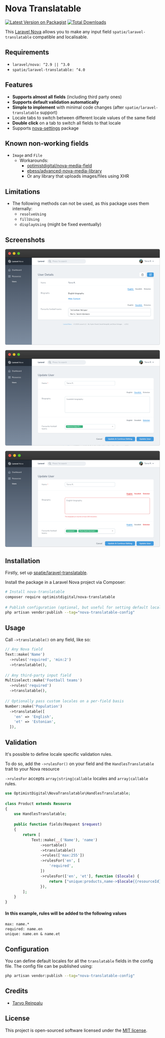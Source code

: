 # Nova Translatable

[![Latest Version on Packagist](https://img.shields.io/packagist/v/optimistdigital/nova-translatable.svg?style=flat-square)](https://packagist.org/packages/optimistdigital/nova-translatable)
[![Total Downloads](https://img.shields.io/packagist/dt/optimistdigital/nova-translatable.svg?style=flat-square)](https://packagist.org/packages/optimistdigital/nova-translatable)

This [Laravel Nova](https://nova.laravel.com) allows you to make any input field `spatie/laravel-translatable` compatible and localisable.

## Requirements

- `laravel/nova: ^2.9 || ^3.0`
- `spatie/laravel-translatable: ^4.0`

## Features

- **Supports almost all fields** (including third party ones)
- **Supports default validation automatically**
- **Simple to implement** with minimal code changes (after `spatie/laravel-translatable` support)
- Locale tabs to switch between different locale values of the same field
- **Double click** on a tab to switch all fields to that locale
- Supports [nova-settings](https://github.com/optimistdigital/nova-settings) package

## Known non-working fields

- `Image` and `File`
  - Workarounds:
    - [optimistdigital/nova-media-field](https://github.com/optimistdigital/nova-media-field)
    - [ebess/advanced-nova-media-library](https://github.com/ebess/advanced-nova-media-library)
    - Or any library that uploads images/files using XHR

## Limitations

- The following methods can not be used, as this package uses them internally:
  - `resolveUsing`
  - `fillUsing`
  - `displayUsing` (might be fixed eventually)

## Screenshots

![Detail View](./docs/detail.png)

![Form View](./docs/form.png)

![Form View w/ Validation Errors](./docs/validation.png)

## Installation

Firstly, set up [spatie/laravel-translatable](https://github.com/spatie/laravel-translatable).

Install the package in a Laravel Nova project via Composer:

```bash
# Install nova-translatable
composer require optimistdigital/nova-translatable

# Publish configuration (optional, but useful for setting default locales)
php artisan vendor:publish --tag="nova-translatable-config"
```

## Usage

Call `->translatable()` on any field, like so:

```php
// Any Nova field
Text::make('Name')
  ->rules('required', 'min:2')
  ->translatable(),

// Any third-party input field
Multiselect::make('Football teams')
  ->rules('required')
  ->translatable(),

// Optionally pass custom locales on a per-field basis
Number::make('Population')
  ->translatable([
    'en' => 'English',
    'et' => 'Estonian',
  ]),
```

## Validation

It's possible to define locale specific validation rules.

To do so, add the `->rulesFor()` on your field and the `HandlesTranslatable` trait to your Nova resource

`->rulesFor` accepts `array|string|callable` locales and `array|callable` rules.

```php
use OptimistDigital\NovaTranslatable\HandlesTranslatable;

class Product extends Resource
{
    use HandlesTranslatable;

    public function fields(Request $request)
    {
        return [
            Text::make(__('Name'), 'name')
                ->sortable()
                ->translatable()
                ->rules(['max:255'])
                ->rulesFor('en', [
                    'required',
                ])
                ->rulesFor(['en', 'et'], function ($locale) {
                    return ["unique:products,name->$locale{{resourceId}}"];
                }),
        ];
    }
}
```
#### In this example, rules will be added to the following values
```dotenv
max: name.*
required: name.en
unique: name.en & name.et
```

## Configuration

You can define default locales for all the `translatable` fields in the config file. The config file can be published using:

```bash
php artisan vendor:publish --tag="nova-translatable-config"
```

## Credits

- [Tarvo Reinpalu](https://github.com/Tarpsvo)

## License

This project is open-sourced software licensed under the [MIT license](LICENSE.md).
